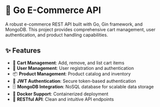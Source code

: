 # 🛒 Go E-Commerce API

A robust e-commerce REST API built with Go, Gin framework, and MongoDB. This project provides comprehensive cart management, user authentication, and product handling capabilities.

## ✨ Features

- 🛒 **Cart Management**: Add, remove, and list cart items
- 👤 **User Management**: User registration and authentication
- 📦 **Product Management**: Product catalog and inventory
- 🔐 **JWT Authentication**: Secure token-based authentication
- 🗄️ **MongoDB Integration**: NoSQL database for scalable data storage
- 🐳 **Docker Support**: Containerized deployment
- 🚀 **RESTful API**: Clean and intuitive API endpoints
